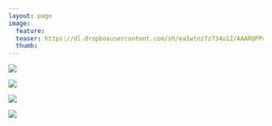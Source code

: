 ```yaml
---
layout: page
image:
  feature:
  teaser: https://dl.dropboxusercontent.com/sh/ea1wtnz7z734o12/AAARQPPo6UflJdpzc-IlL0Sga/luontokuvat/kes%C3%A4/2/DSC33690-245px.jpg
  thumb:
---
```


[![](https://dl.dropboxusercontent.com/sh/ea1wtnz7z734o12/AADQZSy8yzyOmvmlxz5vsDgMa/luontokuvat/kes%C3%A4/2/DSC33676-800px.jpg)](https://dl.dropboxusercontent.com/sh/ea1wtnz7z734o12/AACee-DwI9koSPl-bXzzQJVOa/luontokuvat/kes%C3%A4/2/DSC33676.jpg)

[![](https://dl.dropboxusercontent.com/sh/ea1wtnz7z734o12/AADwf7E15Udj_pFISjmTIZQwa/luontokuvat/kes%C3%A4/2/DSC33688-800px.jpg)](https://dl.dropboxusercontent.com/sh/ea1wtnz7z734o12/AACDxcQ-vjlwlWW4gQZGV-pKa/luontokuvat/kes%C3%A4/2/DSC33688.jpg)

[![](https://dl.dropboxusercontent.com/sh/ea1wtnz7z734o12/AAB3N4KwHHM3hAER5lHeohapa/luontokuvat/kes%C3%A4/2/DSC33689-800px.jpg)](https://dl.dropboxusercontent.com/sh/ea1wtnz7z734o12/AACrvH562iSq5bjFybRSm_7za/luontokuvat/kes%C3%A4/2/DSC33689.jpg)

[![](https://dl.dropboxusercontent.com/sh/ea1wtnz7z734o12/AADcdEfJnR7wTsWCYJU33sB5a/luontokuvat/kes%C3%A4/2/DSC33690-800px.jpg)](https://dl.dropboxusercontent.com/sh/ea1wtnz7z734o12/AACR-qEor4ZawC7pMlvcMZEFa/luontokuvat/kes%C3%A4/2/DSC33690.jpg)
